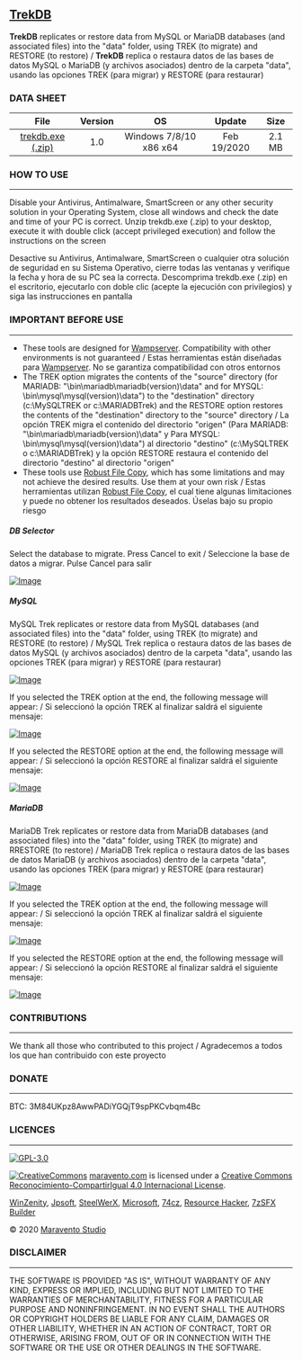 ## [TrekDB](http://www.maravento.com)

**TrekDB** replicates or restore data from MySQL or MariaDB databases (and associated files) into the "data" folder, using TREK (to migrate) and RESTORE (to restore) / **TrekDB** replica o restaura datos de las bases de datos MySQL o MariaDB (y archivos asociados) dentro de la carpeta "data", usando las opciones TREK (para migrar) y RESTORE (para restaurar)

### DATA SHEET

|File|Version|OS|Update|Size|
| :---: | :---: | :---: | :---: | :---: |
|[trekdb.exe (.zip)](https://raw.githubusercontent.com/maravento/trekdb/master/trekdb.zip)|1.0|Windows 7/8/10 x86 x64|Feb 19/2020|2.1 MB|

### HOW TO USE
---

Disable your Antivirus, Antimalware, SmartScreen or any other security solution in your Operating System, close all windows and check the date and time of your PC is correct. Unzip trekdb.exe (.zip) to your desktop, execute it with double click (accept privileged execution) and follow the instructions on the screen

Desactive su Antivirus, Antimalware, SmartScreen o cualquier otra solución de seguridad en su Sistema Operativo, cierre todas las ventanas y verifique la fecha y hora de su PC sea la correcta. Descomprima trekdb.exe (.zip) en el escritorio, ejecutarlo con doble clic (acepte la ejecución con privilegios) y siga las instrucciones en pantalla

### IMPORTANT BEFORE USE
---

- These tools are designed for [Wampserver](http://wampserver.aviatechno.net/?lang=en). Compatibility with other environments is not guaranteed / Estas herramientas están diseñadas para [Wampserver](http://wampserver.aviatechno.net/?lang=en). No se garantiza compatibilidad con otros entornos
- The TREK option migrates the contents of the "source" directory (for MARIADB: "\bin\mariadb\mariadb(version)\data" and for MYSQL: \bin\mysql\mysql(version)\data") to the "destination" directory (c:\MySQLTREK or c:\MARIADBTrek) and the RESTORE option restores the contents of the "destination" directory to the "source" directory / La opción TREK migra el contenido del directorio "origen" (Para MARIADB: "\bin\mariadb\mariadb(version)\data" y Para MYSQL: \bin\mysql\mysql(version)\data") al directorio "destino" (c:\MySQLTREK o c:\MARIADBTrek) y la opción RESTORE restaura el contenido del directorio "destino" al directorio "origen"
- These tools use [Robust File Copy](https://en.wikipedia.org/wiki/Robocopy), which has some limitations and may not achieve the desired results. Use them at your own risk / Estas herramientas utilizan [Robust File Copy](https://es.wikipedia.org/wiki/Robocopy), el cual tiene algunas limitaciones y puede no obtener los resultados deseados. Úselas bajo su propio riesgo

##### DB Selector

Select the database to migrate. Press Cancel to exit / Seleccione la base de datos a migrar. Pulse Cancel para salir

[![Image](https://1.bp.blogspot.com/-5iTkm91Ossw/Xk6__9A2jeI/AAAAAAAAE1c/38DmBGgb9LcNRrEN0fY1brNye--HATRyACLcBGAsYHQ/s1600/trekdb-selector.png)](https://www.maravento.com)

##### MySQL

MySQL Trek replicates or restore data from MySQL databases (and associated files) into the "data" folder, using TREK (to migrate) and RESTORE (to restore) / MySQL Trek replica o restaura datos de las bases de datos MySQL (y archivos asociados) dentro de la carpeta "data", usando las opciones TREK (para migrar) y RESTORE (para restaurar)

[![Image](https://1.bp.blogspot.com/-k8JwN332rao/Xk6__VhRMYI/AAAAAAAAE1Y/nvrHI_2bpZUTNETbWgX9MjyFy-YDUexwwCLcBGAsYHQ/s1600/trekdb-mysql.png)](https://www.maravento.com)

If you selected the TREK option at the end, the following message will appear: / Si seleccionó la opción TREK al finalizar saldrá el siguiente mensaje:

[![Image](https://1.bp.blogspot.com/-QOUtCRdfs0E/Xk6_-wCDioI/AAAAAAAAE1U/gHbzXrkB1L4KtkioDWdrZkArUkp4LkzUgCLcBGAsYHQ/s1600/trekdb-mysql-trek.png)](https://www.maravento.com)

If you selected the RESTORE option at the end, the following message will appear: / Si seleccionó la opción RESTORE al finalizar saldrá el siguiente mensaje:

[![Image](https://1.bp.blogspot.com/-VG4socUO104/Xk6_-jGy70I/AAAAAAAAE1Q/Yfg9F9n9XrgwUYLDtKB_hfbI-ZGqYRfvQCLcBGAsYHQ/s1600/trekdb-mysql-restore.png)](https://www.maravento.com)

##### MariaDB

MariaDB Trek replicates or restore data from MariaDB databases (and associated files) into the "data" folder, using TREK (to migrate) and RRESTORE (to restore) / MariaDB Trek replica o restaura datos de las bases de datos MariaDB (y archivos asociados) dentro de la carpeta "data", usando las opciones TREK (para migrar) y RESTORE (para restaurar)

[![Image](https://1.bp.blogspot.com/-8mqhVZ5Bjf0/Xk6_-ERVNkI/AAAAAAAAE1M/EgSQ3EJcsR03mBIZYcZTAcRnG8ZyMcXCQCLcBGAsYHQ/s1600/trekdb-mariadb.png)](https://www.maravento.com)

If you selected the TREK option at the end, the following message will appear: / Si seleccionó la opción TREK al finalizar saldrá el siguiente mensaje:

[![Image](https://1.bp.blogspot.com/-ul8z2k6NTGA/Xk6_-MUyfiI/AAAAAAAAE1I/ql7eVCRBNvo4KHgYSqESzcbIM7G0rsNPQCLcBGAsYHQ/s1600/trekdb-mariadb-trek.png)](https://www.maravento.com)

If you selected the RESTORE option at the end, the following message will appear: / Si seleccionó la opción RESTORE al finalizar saldrá el siguiente mensaje:

[![Image](https://1.bp.blogspot.com/-lV62G33W8FQ/Xk6_-IDNZLI/AAAAAAAAE1E/tQsAExhZKuM5lv46VwIK--sIEWWDnyaBwCLcBGAsYHQ/s1600/trekdb-mariadb-restore.png)](https://www.maravento.com)

### CONTRIBUTIONS
---

We thank all those who contributed to this project / Agradecemos a todos los que han contribuido con este proyecto

### DONATE
---

BTC: 3M84UKpz8AwwPADiYGQjT9spPKCvbqm4Bc

### LICENCES
---

[![GPL-3.0](https://img.shields.io/badge/License-GPLv3-blue.svg)](https://www.gnu.org/licenses/gpl.txt)

[![CreativeCommons](https://licensebuttons.net/l/by-sa/4.0/88x31.png)](http://creativecommons.org/licenses/by-sa/4.0/)
[maravento.com](http://www.maravento.com) is licensed under a [Creative Commons Reconocimiento-CompartirIgual 4.0 Internacional License](http://creativecommons.org/licenses/by-sa/4.0/).

[WinZenity](https://github.com/maravento/winzenity), [Jpsoft](https://jpsoft.com/), [SteelWerX](https://fstaal01.home.xs4all.nl/swreg-us.html), [Microsoft](https://www.microsoft.com/), [74cz](http://74.cz/es/make-sfx/index.php), [Resource Hacker](http://www.angusj.com/resourcehacker/), [7zSFX Builder](https://sourceforge.net/projects/s-zipsfxbuilder/)

© 2020 [Maravento Studio](http://www.maravento.com)

### DISCLAIMER
---

THE SOFTWARE IS PROVIDED "AS IS", WITHOUT WARRANTY OF ANY KIND, EXPRESS OR IMPLIED, INCLUDING BUT NOT LIMITED TO THE WARRANTIES OF MERCHANTABILITY, FITNESS FOR A PARTICULAR PURPOSE AND NONINFRINGEMENT. IN NO EVENT SHALL THE AUTHORS OR COPYRIGHT HOLDERS BE LIABLE FOR ANY CLAIM, DAMAGES OR OTHER LIABILITY, WHETHER IN AN ACTION OF CONTRACT, TORT OR OTHERWISE, ARISING FROM, OUT OF OR IN CONNECTION WITH THE SOFTWARE OR THE USE OR OTHER DEALINGS IN THE SOFTWARE.
